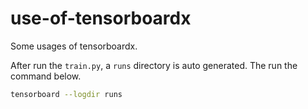 # use-of-tensorboardx
Some usages of tensorboardx.

After run the `train.py`, a `runs` directory is auto generated.
The run the command below.
```bash
tensorboard --logdir runs
```
